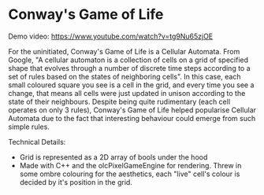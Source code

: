 # Conway's Game of Life

Demo video: https://www.youtube.com/watch?v=tg9Nu65zjOE

For the uninitiated, Conway's Game of Life is a Cellular Automata. 
From Google, "A cellular automaton is a collection of cells on a grid of specified shape that evolves through a number of discrete time steps according to a set of rules based on the states of neighboring cells".
In this case, each small coloured square you see is a cell in the grid, and every time you see a change, that means all cells were just updated in unison according to the state of their neighbours.
Despite being quite rudimentary (each cell operates on only 3 rules), Conway's Game of Life helped popularise Cellular Automata due to the fact that interesting behaviour could emerge from such simple rules.

Technical Details: 
* Grid is represented as a 2D array of bools under the hood
* Made with C++ and the olcPixelGameEngine for rendering. Threw in some ombre colouring for the aesthetics, each "live" cell's colour is decided by it's position in the grid.
